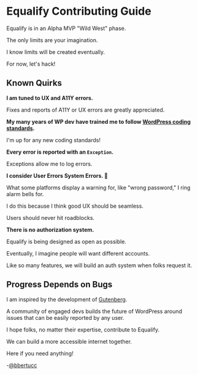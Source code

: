 # Equalify Contributing Guide

Equalify is in an Alpha MVP "Wild West" phase.

The only limits are your imagination.

I know limits will be created eventually.

For now, let's hack! 

## Known Quirks

**I am tuned to UX and A11Y errors.**

Fixes and reports of A11Y or UX errors are greatly appreciated.

**My many years of WP dev have trained me to follow [WordPress coding standards](https://github.com/WordPress/WordPress-Coding-Standards).**

I'm up for any new coding standards!

**Every error is reported with an `Exception`.**

Exceptions allow me to log errors. 

**I consider User Errors System Errors.  🚩**

What some platforms display a warning for, like "wrong password," I ring alarm bells for.

I do this because I think good UX should be seamless.

Users should never hit roadblocks.

**There is no authorization system.**

Equalify is being designed as open as possible.

Eventually, I imagine people will want different accounts.

Like so many features, we will build an auth system when folks request it.

## Progress Depends on Bugs
I am inspired by the development of [Gutenberg](https://github.com/WordPress/gutenberg).

A community of engaged devs builds the future of WordPress around issues that can be easily reported by any user.

I hope folks, no matter their expertise, contribute to Equalify.

We can build a more accessible internet together.

Here if you need anything!

-[@bbertucc](https://github.com/bbertucc)
